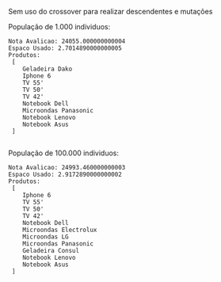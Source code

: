 Sem uso do crossover para realizar descendentes e mutações

População de 1.000 individuos:

```
Nota Avalicao: 24055.000000000004
Espaco Usado: 2.7014890000000005
Produtos: 
 [ 
    Geladeira Dako
    Iphone 6
    TV 55'
    TV 50'
    TV 42'
    Notebook Dell
    Microondas Panasonic
    Notebook Lenovo
    Notebook Asus
 ]


```

População de 100.000 individuos:

```
Nota Avalicao: 24993.460000000003
Espaco Usado: 2.9172890000000002
Produtos: 
 [ 
    Iphone 6
    TV 55'
    TV 50'
    TV 42'
    Notebook Dell
    Microondas Electrolux
    Microondas LG
    Microondas Panasonic
    Geladeira Consul
    Notebook Lenovo
    Notebook Asus
 ]
 ```